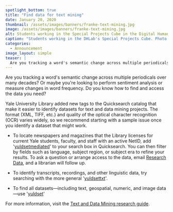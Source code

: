 ```yaml
---
spotlight_bottom: true
title: "Find data for text mining"
date: January 20, 2020
thumbnail: /assets/images/banners/franke-text-mining.jpg
image: /assets/images/banners/franke-text-mining.jpg
alt: Students working in the Special Projects Cube in the Digital Humanities Lab
caption: "Students working in the DHLab's Special Projects Cube. Photo credit: Mara Lavitt."
categories:
  - Announcement
image_layout: simple
teaser: |
  Are you tracking a word's semantic change across multiple periodicals over many decades? Or maybe you're looking to perform sentiment analysis or measure changes in word frequency. Yale University Library has made it easier to identify potential datasets for your project.
---
```

Are you tracking a word's semantic change across multiple periodicals over many decades? Or maybe you're looking to perform sentiment analysis or measure changes in word frequency. Do you know how to find and access the data you need?

Yale University Library added new tags to the Quicksearch catalog that make it easier to identify datasets for text and data mining projects. The format (XML, TIFF, etc.) and quality of the optical character recognition (OCR) varies widely, so we recommend starting with a sample issue once you identify a dataset that might work.

- To locate newspapers and magazines that the Library licenses for current Yale students, faculty, and staff with an active NetID, add '<a href='https://search.library.yale.edu/catalog?q=yuldsetmediated&search_field=all_fields&commit=Search' target='_blank'>yuldsetmediated</a>' to your search box in Quicksearch. You can then filter by fields such as language, subject region, or subject era to refine your results. To ask a question or arrange access to the data, email [Research Data](mailto:researchdata@yale.edu), and a librarian will follow up. 

- To identify transcripts, recordings, and other linguistic data, try searching with the more general '<a href='https://search.library.yale.edu/catalog?q=yuldsettxt&search_field=all_fields&commit=Search' target='_blank'>yuldsettxt</a>'.

- To find all datasets—including text, geospatial, numeric, and image data—use '<a href='https://search.library.yale.edu/catalog?q=yuldset&search_field=all_fields&commit=Search' target='_blank'>yuldset</a>' 

For more information, visit the <a href='https://guides.library.yale.edu/tdm' target='_blank'>Text and Data Mining research guide</a>.
